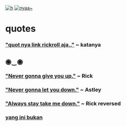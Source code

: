 [![h](https://i.pinimg.com/originals/89/17/9c/89179ce5f90c56fd53f69c4708f492b0.jpg)](https://i.gifer.com/IlDK.gif)
[![nyaa~](http://pa1.narvii.com/5841/f2cb9ede1137ccf6ba54cdbd8b4031a31260413e_00.gif)](https://i.gifer.com/IlDK.gif)
# quotes
### ["quot nya link rickroll aja.."](https://tinyurl.com/y8f4fdjc) ~ katanya
## ◉‿◉
### ["Never gonna give you up."](https://youtu.be/dQw4w9WgXcQ) ~ Rick<br>
### ["Never gonna let you down."](https://gifimage.net/wp-content/uploads/2017/07/funny-animal-gif-3.gif) ~ Astley<br>
### ["Always stay take me down."](https://www.thetimes.co.uk/imageserver/image/methode%2Ftimes%2Fprod%2Fweb%2Fbin%2F97f760d4-852b-11e8-ad58-ae35970199d3.jpg?crop=4784%2C2691%2C1240%2C857) ~ Rick reversed<br>
### [yang ini bukan](https://i.gifer.com/IlDK.gif)<br>

